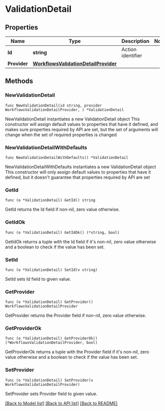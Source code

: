 # ValidationDetail

## Properties

Name | Type | Description | Notes
------------ | ------------- | ------------- | -------------
**Id** | **string** | Action identifier | 
**Provider** | [**WorkflowsValidationDetailProvider**](WorkflowsValidationDetailProvider.md) |  | 

## Methods

### NewValidationDetail

`func NewValidationDetail(id string, provider WorkflowsValidationDetailProvider, ) *ValidationDetail`

NewValidationDetail instantiates a new ValidationDetail object
This constructor will assign default values to properties that have it defined,
and makes sure properties required by API are set, but the set of arguments
will change when the set of required properties is changed

### NewValidationDetailWithDefaults

`func NewValidationDetailWithDefaults() *ValidationDetail`

NewValidationDetailWithDefaults instantiates a new ValidationDetail object
This constructor will only assign default values to properties that have it defined,
but it doesn't guarantee that properties required by API are set

### GetId

`func (o *ValidationDetail) GetId() string`

GetId returns the Id field if non-nil, zero value otherwise.

### GetIdOk

`func (o *ValidationDetail) GetIdOk() (*string, bool)`

GetIdOk returns a tuple with the Id field if it's non-nil, zero value otherwise
and a boolean to check if the value has been set.

### SetId

`func (o *ValidationDetail) SetId(v string)`

SetId sets Id field to given value.


### GetProvider

`func (o *ValidationDetail) GetProvider() WorkflowsValidationDetailProvider`

GetProvider returns the Provider field if non-nil, zero value otherwise.

### GetProviderOk

`func (o *ValidationDetail) GetProviderOk() (*WorkflowsValidationDetailProvider, bool)`

GetProviderOk returns a tuple with the Provider field if it's non-nil, zero value otherwise
and a boolean to check if the value has been set.

### SetProvider

`func (o *ValidationDetail) SetProvider(v WorkflowsValidationDetailProvider)`

SetProvider sets Provider field to given value.



[[Back to Model list]](../README.md#documentation-for-models) [[Back to API list]](../README.md#documentation-for-api-endpoints) [[Back to README]](../README.md)


